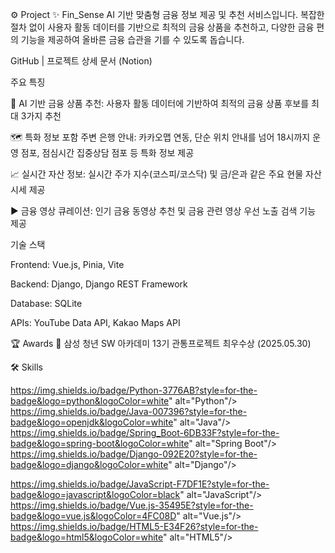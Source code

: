 ⚙️ Project
✨ Fin_Sense
AI 기반 맞춤형 금융 정보 제공 및 추천 서비스입니다. 복잡한 절차 없이 사용자 활동 데이터를 기반으로 최적의 금융 상품을 추천하고, 다양한 금융 편의 기능을 제공하여 올바른 금융 습관을 기를 수 있도록 돕습니다.

GitHub | 프로젝트 상세 문서 (Notion)

주요 특징

🤖 AI 기반 금융 상품 추천: 사용자 활동 데이터에 기반하여 최적의 금융 상품 후보를 최대 3가지 추천

🗺️ 특화 정보 포함 주변 은행 안내: 카카오맵 연동, 단순 위치 안내를 넘어 18시까지 운영 점포, 점심시간 집중상담 점포 등 특화 정보 제공

📈 실시간 자산 정보: 실시간 주가 지수(코스피/코스닥) 및 금/은과 같은 주요 현물 자산 시세 제공

▶️ 금융 영상 큐레이션: 인기 금융 동영상 추천 및 금융 관련 영상 우선 노출 검색 기능 제공

기술 스택

Frontend: Vue.js, Pinia, Vite

Backend: Django, Django REST Framework

Database: SQLite

APIs: YouTube Data API, Kakao Maps API





🏆 Awards
🥇 삼성 청년 SW 아카데미 13기 관통프로젝트 최우수상 (2025.05.30)





🛠️ Skills

https://img.shields.io/badge/Python-3776AB?style=for-the-badge&logo=python&logoColor=white" alt="Python"/>
https://img.shields.io/badge/Java-007396?style=for-the-badge&logo=openjdk&logoColor=white" alt="Java"/>
https://img.shields.io/badge/Spring_Boot-6DB33F?style=for-the-badge&logo=spring-boot&logoColor=white" alt="Spring Boot"/>
https://img.shields.io/badge/Django-092E20?style=for-the-badge&logo=django&logoColor=white" alt="Django"/>


https://img.shields.io/badge/JavaScript-F7DF1E?style=for-the-badge&logo=javascript&logoColor=black" alt="JavaScript"/>
https://img.shields.io/badge/Vue.js-35495E?style=for-the-badge&logo=vue.js&logoColor=4FC08D" alt="Vue.js"/>
https://img.shields.io/badge/HTML5-E34F26?style=for-the-badge&logo=html5&logoColor=white" alt="HTML5"/>
